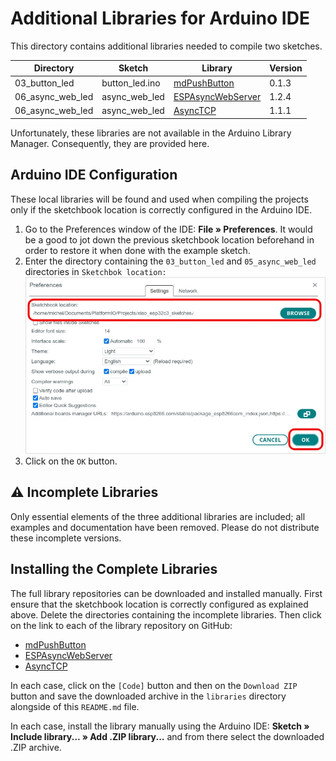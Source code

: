 # Additional Libraries for Arduino IDE

This directory contains additional libraries needed to compile two sketches.

| Directory | Sketch | Library | Version |
| ---       | ---    | --- | --- |
| 03_button_led | button_led.ino | [mdPushButton](https://github.com/sigmdel/mdPushButton) | 0.1.3 |
| 06_async_web_led | async_web_led | [ESPAsyncWebServer](https://github.com/me-no-dev/ESPAsyncWebServer) | 1.2.4 |
| 06_async_web_led | async_web_led | [AsyncTCP](https://github.com/me-no-dev/AsyncTCP/) | 1.1.1 |
 
Unfortunately, these libraries are not available in the Arduino Library Manager. Consequently, they are provided here. 

## Arduino IDE Configuration

These local libraries will be found and used when compiling the projects only if the sketchbook location is correctly configured in the Arduino IDE.

   1. Go to the Preferences window of the IDE: **File » Preferences**. It would be a good to jot down the previous sketchbook location beforehand in order to restore it when done with the example sketch.
   3. Enter the directory containing the `03_button_led` and `05_async_web_led` directories in  `Sketchbok location:`  
   ![](location.jpg)  
   4. Click on the `OK` button.

## :warning: Incomplete Libraries

Only essential elements of the three additional libraries are included; all examples and documentation have been removed. Please do not distribute these incomplete versions.

## Installing the Complete Libraries

The full library repositories can be downloaded and installed manually. First ensure that the sketchbook location is correctly configured as explained above. Delete the directories containing the incomplete libraries. Then click on the link to each of the library repository on GitHub:

  - [mdPushButton](https://github/sigmdel/mdPushButton)
  - [ESPAsyncWebServer](https://github.com/me-no-dev/ESPAsyncWebServer) 
  - [AsyncTCP](https://github.com/me-no-dev/AsyncTCP/)

In each case, click on the ``[Code]`` button and then on the `Download ZIP` button
and save the downloaded archive in the `libraries` directory alongside of this `README.md` file.

In each case, install the library manually using the Arduino IDE: **Sketch » Include library... »  Add .ZIP library...** and from there select the downloaded .ZIP archive.
